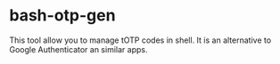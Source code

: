# bash-otp-gen
This tool allow you to manage tOTP codes in shell. It is an alternative to Google Authenticator an similar apps.
